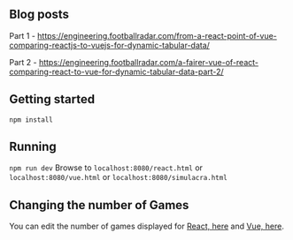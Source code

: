 ## Blog posts
Part 1 - https://engineering.footballradar.com/from-a-react-point-of-vue-comparing-reactjs-to-vuejs-for-dynamic-tabular-data/

Part 2 - https://engineering.footballradar.com/a-fairer-vue-of-react-comparing-react-to-vue-for-dynamic-tabular-data-part-2/

## Getting started
`npm install`

## Running
`npm run dev`
Browse to `localhost:8080/react.html` or `localhost:8080/vue.html` or `localhost:8080/simulacra.html`

## Changing the number of Games
You can edit the number of games displayed for [React, here](https://github.com/footballradar/VueReactPerf/blob/master/src/react.js#L17) and [Vue, here](https://github.com/footballradar/VueReactPerf/blob/master/src/vue.js#L4).
